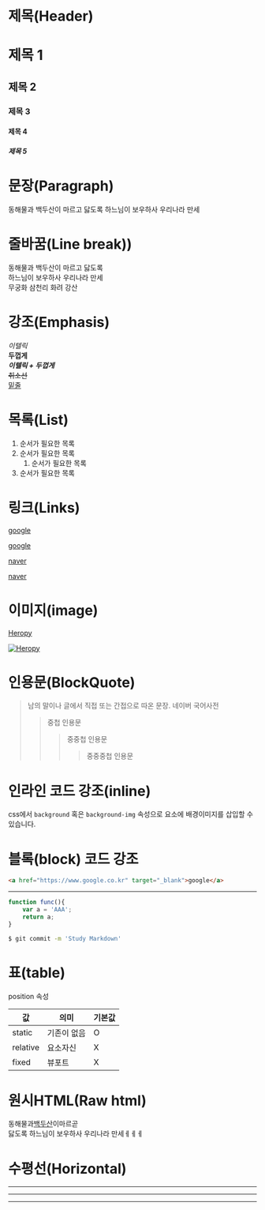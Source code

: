 # 제목(Header)

# 제목 1
## 제목 2
### 제목 3
#### 제목 4
##### 제목 5

# 문장(Paragraph)

 동해물과 백두산이 마르고 닳도록
 하느님이 보우하사 우리나라 만세

 # 줄바꿈(Line break))

 동해물과 백두산이 마르고 닳도록  
 하느님이 보우하사 우리나라 만세  
 무궁화 삼천리 화려 강산

 # 강조(Emphasis)
 _이텔릭_  
**두껍게**  
**_이텔릭 + 두껍게_**  
~~취소선~~  
<u>밑줄</u>

# 목록(List)
1. 순서가 필요한 목록
2. 순서가 필요한 목록
   1. 순서가 필요한 목록
2. 순서가 필요한 목록

# 링크(Links)
<a href="https://google.com">google</a>

[google](https://google.com)

<a href="https://naver.com" title="naver" >naver</a>

[naver](https://naver.com "네이버로 이동ㅇㅅㅇ")

# 이미지(image)
[Heropy](https://heropy.blog/css/images/logo.png)

[![Heropy](https://heropy.blog/css/images/logo.png)](https://heropy.blog/)

# 인용문(BlockQuote)
> 남의 말이나 글에서 직접 또는 간접으로 따온 문장.  네이버 국어사전
>>중첩 인용문
>>> 중중첩 인용문
>>>> 중중중첩 인용문

# 인라인 코드 강조(inline)
 css에서 `background` 혹은 `background-img` 속성으로 요소에 배경이미지를 삽입할 수 있습니다.

 # 블록(block) 코드 강조
 ```html
<a href="https://www.google.co.kr" target="_blank">google</a>
 ``` 
 ___
 
```javascript
function func(){
    var a = 'AAA';
    return a;
}
```

``` bash
$ git commit -m 'Study Markdown'
```

# 표(table)

position 속성

값| 의미 | 기본값  
--|--|--|
static | 기존이 없음 | O  
relative | 요소자신 | X  
fixed | 뷰포트 | X

# 원시HTML(Raw html)
동해물과<span style="text-decoration:underline">백두산</span>이마르곧<br/>
닳도록 하느님이 보우하사 우리나라 만세ㅔㅔㅔ

# 수평선(Horizontal)

---
***
___

